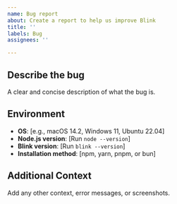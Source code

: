 ```yaml
---
name: Bug report
about: Create a report to help us improve Blink
title: ''
labels: Bug
assignees: ''

---
```


## Describe the bug
A clear and concise description of what the bug is.

## Environment
- **OS**: [e.g., macOS 14.2, Windows 11, Ubuntu 22.04]
- **Node.js version**: [Run `node --version`]
- **Blink version**: [Run `blink --version`]
- **Installation method**: [npm, yarn, pnpm, or bun]

## Additional Context
Add any other context, error messages, or screenshots.
